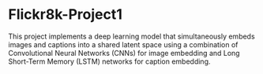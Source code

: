 # Flickr8k-Project1
This project implements a deep learning model that simultaneously embeds images and captions into a shared latent space using a combination of Convolutional Neural Networks (CNNs) for image embedding and Long Short-Term Memory (LSTM) networks for caption embedding.
